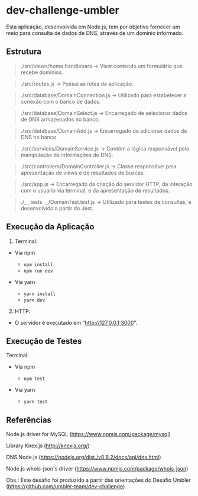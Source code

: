 # dev-challenge-umbler
Esta aplicação, desenvolvida em Node.js, tem por objetivo fornecer um meio para consulta de dados de DNS, através de um domínio informado.



## Estrutura
> ./src/views/home.handlebars -> View contendo um formulário que recebe domínios.

> ./src/routes.js -> Possui as rotas da aplicação.

> ./src/database/DomainConnection.js -> Utilizado para estabelecer a conexão com o banco de dados.

> ./src/database/DomainSelect.js -> Encarregado de selecionar dados de DNS armazenados no banco.

> ./src/database/DomainAdd.js -> Encarregado de adicionar dados de DNS no banco.

> ./src/services/DomainService.js -> Contém a lógica responsável pela manipulação de informações de DNS.

> ./src/controllers/DomainController.js -> Classe responsável pela apresentação de views e de resultados de buscas.

> ./src/app.js -> Encarregado da criação do servidor HTTP, da interação com o usuário via terminal, e da apresentação de resultados.

> ./__ tests __/DomainTest.test.js -> Utilizado para testes de consultas, e desenvolvido a partir do Jest.



## Execução da Aplicação
1. Terminal:

  - Via npm

    - ```npm install``` 
    - ```npm run dev```

  - Via yarn
    
    - ```yarn install```
    - ```yarn dev```


2. HTTP:

  - O servidor é executado em "http://127.0.0.1:3000".



## Execução de Testes
Terminal:

  - Via npm

    - ```npm test```

  - Via yarn

    - ```yarn test```



## Referências
Node.js driver for MySQL (https://www.npmjs.com/package/mysql)

Library Knex.js (http://knexjs.org/)

DNS Node.js (https://nodejs.org/dist./v0.8.2/docs/api/dns.html)

Node.js whois-json's driver (https://www.npmjs.com/package/whois-json)


Obs.: Este desafio foi produzido a partir das orientações do Desafio Umbler (https://github.com/umbler-team/dev-challenge).
